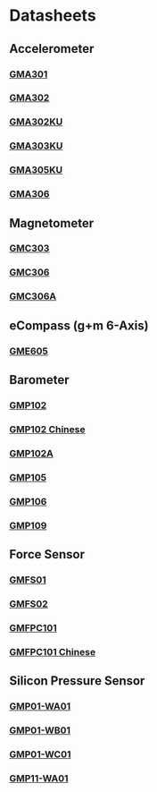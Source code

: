 # Datasheets

## Accelerometer

### [GMA301](https://github.com/GlobalMEMS/Datasheets/blob/master/GMA301%20Datasheet%20V1.2.pdf)

### [GMA302](https://github.com/GlobalMEMS/Datasheets/blob/master/GMA302%20Datasheet%20V1.0.pdf)

### [GMA302KU](https://github.com/GlobalMEMS/Datasheets/blob/master/GMA302KU%20Datasheet%20V1.0.pdf)

### [GMA303KU](https://github.com/GlobalMEMS/Datasheets/blob/master/GMA303KU%20Datasheet%20V1.3.pdf)

### [GMA305KU](https://github.com/GlobalMEMS/Datasheets/blob/master/GMA305KU%20Datasheet%20V1.1.pdf)

### [GMA306](https://github.com/GlobalMEMS/Datasheets/blob/master/GMA306%20Datasheet%20Preliminary%20V0.1.pdf)

## Magnetometer

### [GMC303](https://github.com/GlobalMEMS/Datasheets/blob/master/GMC303%20Datasheet%20V1.3.pdf)

### [GMC306](https://github.com/GlobalMEMS/Datasheets/blob/master/GMC306%20Datasheet%20V1.0.pdf)

### [GMC306A](https://github.com/GlobalMEMS/Datasheets/blob/master/GMC306A%20Datasheet%20Preliminary%20V0.1.pdf)

## eCompass (g+m 6-Axis)

### [GME605](https://github.com/GlobalMEMS/Datasheets/blob/master/GME605%20Datasheet%20V1.0.pdf)

## Barometer

### [GMP102](https://github.com/GlobalMEMS/Datasheets/blob/master/GMP102%20Datasheet%20V1.0.pdf)

### [GMP102 Chinese](https://github.com/GlobalMEMS/Datasheets/blob/master/GMP102%E6%95%B0%E6%8D%AE%E6%89%8B%E5%86%8CV1.0.pdf)

### [GMP102A](https://github.com/GlobalMEMS/Datasheets/blob/master/GMP102A%20Datasheet%20Preliminary%20V0.3.pdf)

### [GMP105](https://github.com/GlobalMEMS/Datasheets/blob/master/GMP105%20Datasheet%20preliminary_V0.1.pdf)

### [GMP106](https://github.com/GlobalMEMS/Datasheets/blob/master/GMP106%20Datasheet%20Preliminary%20V0.1.pdf)

### [GMP109](https://github.com/GlobalMEMS/Datasheets/blob/master/GMP109%20Datasheet%20Preliminary%20V0.2.pdf)

## Force Sensor

### [GMFS01](https://github.com/GlobalMEMS/Datasheets/blob/master/GMFS01%20Datasheet%20Preliminary%20V0.1.pdf)

### [GMFS02](https://github.com/GlobalMEMS/Datasheets/blob/master/GMFS02%20Datasheet%20Preliminary%20V0.1.pdf)

### [GMFPC101](https://github.com/GlobalMEMS/Datasheets/blob/master/GMFPC101%20Datasheet%20Preliminary%20V0.21.pdf)

### [GMFPC101 Chinese](https://github.com/GlobalMEMS/Datasheets/blob/master/GMFPC101%20%E6%95%B0%E6%8D%AE%E6%89%8B%E5%86%8C%E5%88%9D%E7%A8%BF_V0.21.pdf)

## Silicon Pressure Sensor

### [GMP01-WA01](https://github.com/GlobalMEMS/Datasheets/blob/master/GMP01-WA01%20Datasheet%20Preliminary%20V0.1.pdf)

### [GMP01-WB01](https://github.com/GlobalMEMS/Datasheets/blob/master/GMP01-WB01%20Datasheet%20Preliminary%20V0.3.pdf)

### [GMP01-WC01](https://github.com/GlobalMEMS/Datasheets/blob/master/GMP01-WC01%20Datasheet%20Preliminary%20V0.4.pdf)

### [GMP11-WA01](https://github.com/GlobalMEMS/Datasheets/blob/master/GMP11-WA01%20Datasheet%20Preliminary%20V0.1.pdf)
